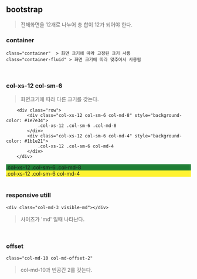 ## bootstrap
> 전체화면을 12개로 나누어 총 합이 12가 되어야 한다.

### container
	class="container"  > 화면 크기에 따라 고정된 크기 사용
	class="container-fluid" > 화면 크기에 따라 맞추어서 사용됨

<br>

### col-xs-12 col-sm-6
> 화면크기에 따라 다른 크기를 갖는다.

		<div class="row">
		    <div class="col-xs-12 col-sm-6 col-md-8" style="background-color: #1e7e34">
		        .col-xs-12 .col-sm-6 .col-md-8
		    </div>
		    <div class="col-xs-12 col-sm-6 col-md-4" style="background-color: #1b1e21">
		        .col-xs-12 .col-sm-6 col-md-4
		    </div>
		</div>
		
<div class="row">
    <div class="col-xs-12 col-sm-6 col-md-8" style="background-color: #1e7e34">
        .col-xs-12 .col-sm-6 .col-md-8
    </div>
    <div class="col-xs-12 col-sm-6 col-md-4" style="background-color: #FFF232">
        .col-xs-12 .col-sm-6 col-md-4
    </div>
</div>

<br>

### responsive utill
	<div class="col-md-3 visible-md"></div>
> 사이즈가 'md' 일때 나타난다.

<br>


### offset
	class="col-md-10 col-md-offset-2"
> col-md-10과 빈공간 2를 갖는다.






